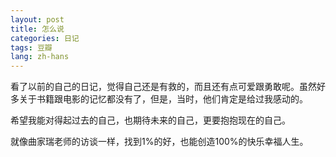 ```yaml
---
layout: post
title: 怎么说
categories: 日记
tags: 豆瓣
lang: zh-hans
---
```

看了以前的自己的日记，觉得自己还是有救的，而且还有点可爱跟勇敢呢。虽然好多关于书籍跟电影的记忆都没有了，但是，当时，他们肯定是给过我感动的。

希望我能对得起过去的自己，也期待未来的自己，更要抱抱现在的自己。

就像曲家瑞老师的访谈一样，找到1%的好，也能创造100%的快乐幸福人生。


